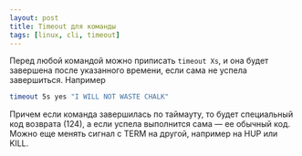```yaml
---
layout: post
title: Timeout для команды
tags: [linux, cli, timeout]
---
```

Перед любой командой можно приписать `timeout Xs`, и она будет завершена после указанного времени, если сама не успела завершиться. Например
```bash
timeout 5s yes "I WILL NOT WASTE CHALK"
```
Причем если команда завершилась по таймауту, то будет специальный код возврата (124), а если успела выполнится сама — ее обычный код. Можно еще менять сигнал с TERM на другой, например на HUP или KILL.

